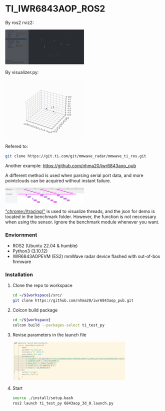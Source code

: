 # TI_IWR6843AOP_ROS2

By ros2 rviz2:

<img src="./ti_test_py/img/rviz2.gif" width="50%" height="50%">

By visualizer.py:

<img src="./ti_test_py/img/animation.gif" width="50%" height="50%">

Refered to: 
```sh
git clone https://git.ti.com/git/mmwave_radar/mmwave_ti_ros.git
```

Another example: https://github.com/nhma20/iwr6843aop_pub

A different method is used when parsing serial port data, and more pointclouds can be acquired without instant failure.

<img src="./ti_test_py/img/benchmark/screenshot.png" width="50%" height="50%">

["chrome://tracing/"](chrome://tracing/) is used to visualize threads, and the json for demo is located in the benchmark folder. However, the function is not neccessary when using the sensor. Ignore the benchmark module whenever you want.

### Enviornment

- ROS2 (Ubuntu 22.04 & humble)
- Python3 (3.10.12)
- IWR6843AOPEVM (ES2) mmWave radar device flashed with out-of-box firmware

### Installation

1. Clone the repo to workspace
   ```sh
   cd ~/${workspace}/src/
   git clone https://github.com/nhma20/iwr6843aop_pub.git
   ```
2. Colcon build package
   ```sh
   cd ~/${workspace}
   colcon build --packages-select ti_test_py
   ```
3. Revise parameters in the launch file

    <img src="./ti_test_py/img/defined.png" width="75%" height="75%">

4. Start
    ```sh
    source ./install/setup.bash
    ros2 launch ti_test_py 6843aop_3d_0.launch.py
    ```
